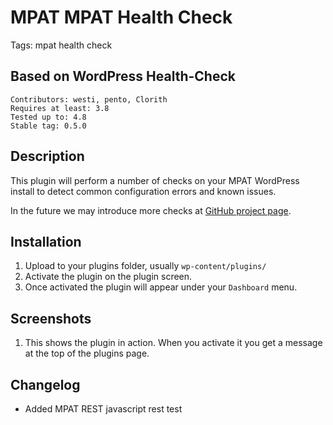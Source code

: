 # MPAT MPAT Health Check #
Tags: mpat health check

## Based on WordPress Health-Check ##
```
Contributors: westi, pento, Clorith
Requires at least: 3.8
Tested up to: 4.8
Stable tag: 0.5.0
```

## Description ##

This plugin will perform a number of checks on your MPAT WordPress install to detect common configuration errors and known issues.

In the future we may introduce more checks at [GitHub project page](https://github.com/jeanphilipperuijs/mpat-health-check).

## Installation ##

1. Upload to your plugins folder, usually `wp-content/plugins/`
2. Activate the plugin on the plugin screen.
3. Once activated the plugin will appear under your `Dashboard` menu.

## Screenshots ##

1. This shows the plugin in action.  When you activate it you get a message at the top of the plugins page.

## Changelog ##
* Added MPAT REST javascript rest test